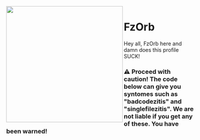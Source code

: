 <img align="left" src="https://avatars.githubusercontent.com/u/86922118?v=4" width="312px">

# FzOrb

Hey all, FzOrb here and damn does this profile SUCK!




### ⚠️ Proceed with caution! The code below can give you syntomes such as "badcodezitis" and "singlefilezitis". We are not liable if you get any of these. You have been warned!
